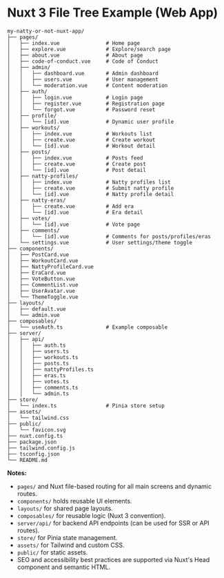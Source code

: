# Nuxt 3 File Tree Example (Web App)

```
my-natty-or-not-nuxt-app/
├── pages/
│   ├── index.vue               # Home page
│   ├── explore.vue             # Explore/search page
│   ├── about.vue               # About page
│   ├── code-of-conduct.vue     # Code of Conduct
│   ├── admin/
│   │   ├── dashboard.vue       # Admin dashboard
│   │   ├── users.vue           # User management
│   │   └── moderation.vue      # Content moderation
│   ├── auth/
│   │   ├── login.vue           # Login page
│   │   ├── register.vue        # Registration page
│   │   └── forgot.vue          # Password reset
│   ├── profile/
│   │   └── [id].vue            # Dynamic user profile
│   ├── workouts/
│   │   ├── index.vue           # Workouts list
│   │   ├── create.vue          # Create workout
│   │   └── [id].vue            # Workout detail
│   ├── posts/
│   │   ├── index.vue           # Posts feed
│   │   ├── create.vue          # Create post
│   │   └── [id].vue            # Post detail
│   ├── natty-profiles/
│   │   ├── index.vue           # Natty profiles list
│   │   ├── create.vue          # Submit natty profile
│   │   └── [id].vue            # Natty profile detail
│   ├── natty-eras/
│   │   ├── create.vue          # Add era
│   │   └── [id].vue            # Era detail
│   ├── votes/
│   │   └── [id].vue            # Vote page
│   ├── comments/
│   │   └── [id].vue            # Comments for posts/profiles/eras
│   └── settings.vue            # User settings/theme toggle
├── components/
│   ├── PostCard.vue
│   ├── WorkoutCard.vue
│   ├── NattyProfileCard.vue
│   ├── EraCard.vue
│   ├── VoteButton.vue
│   ├── CommentList.vue
│   ├── UserAvatar.vue
│   └── ThemeToggle.vue
├── layouts/
│   ├── default.vue
│   └── admin.vue
├── composables/
│   └── useAuth.ts              # Example composable
├── server/
│   ├── api/
│   │   ├── auth.ts
│   │   ├── users.ts
│   │   ├── workouts.ts
│   │   ├── posts.ts
│   │   ├── nattyProfiles.ts
│   │   ├── eras.ts
│   │   ├── votes.ts
│   │   ├── comments.ts
│   │   └── admin.ts
├── store/
│   └── index.ts                # Pinia store setup
├── assets/
│   └── tailwind.css
├── public/
│   └── favicon.svg
├── nuxt.config.ts
├── package.json
├── tailwind.config.js
├── tsconfig.json
└── README.md
```

**Notes:**
- `pages/` and Nuxt file-based routing for all main screens and dynamic routes.
- `components/` holds reusable UI elements.
- `layouts/` for shared page layouts.
- `composables/` for reusable logic (Nuxt 3 convention).
- `server/api/` for backend API endpoints (can be used for SSR or API routes).
- `store/` for Pinia state management.
- `assets/` for Tailwind and custom CSS.
- `public/` for static assets.
- SEO and accessibility best practices are supported via Nuxt's Head component and semantic HTML. 